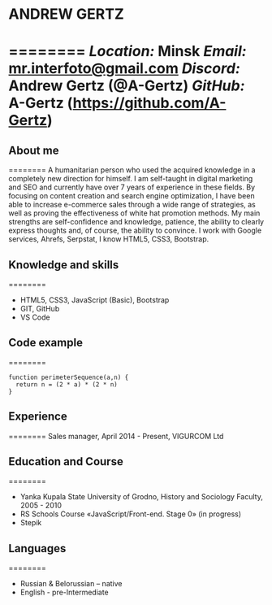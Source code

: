 # **ANDREW GERTZ**
========
***Location:*** Minsk
***Email:*** mr.interfoto@gmail.com
***Discord:*** Andrew Gertz (@A-Gertz)
***GitHub:*** A-Gertz (https://github.com/A-Gertz)
========
## About me
========
A humanitarian person who used the acquired knowledge in a completely new direction for himself. I am self-taught in digital marketing and SEO and currently have over 7 years of experience in these fields. By focusing on content creation and search engine optimization, I have been able to increase e-commerce sales through a wide range of strategies, as well as proving the effectiveness of white hat promotion methods. My main strengths are self-confidence and knowledge, patience, the ability to clearly express thoughts and, of course, the ability to convince. I work with Google services, Ahrefs, Serpstat, I know HTML5, CSS3, Bootstrap.

## Knowledge and skills
========
* HTML5, CSS3, JavaScript (Basic), Bootstrap
* GIT, GitHub
* VS Code

## Code example
========
```
function perimeterSequence(a,n) {
  return n = (2 * a) * (2 * n)
}
```

## Experience
========
Sales manager, April 2014 - Present, VIGURCOM Ltd

## Education and Course
========
* Yanka Kupala State University of Grodno, History and Sociology Faculty, 2005 - 2010
* RS Schools Course «JavaScript/Front-end. Stage 0» (in progress)
* Stepik

## Languages
========
* Russian & Belorussian – native
* English - pre-Intermediate
